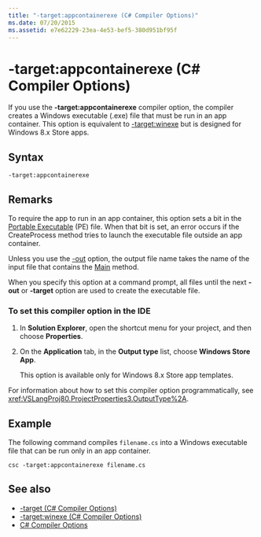 ```yaml
---
title: "-target:appcontainerexe (C# Compiler Options)"
ms.date: 07/20/2015
ms.assetid: e7e62229-23ea-4e53-bef5-380d951bf95f
---
```

# -target:appcontainerexe (C# Compiler Options)
If you use the **-target:appcontainerexe** compiler option, the compiler creates a Windows executable (.exe) file that must be run in an app container. This option is equivalent to [-target:winexe](./target-winexe-compiler-option.md) but is designed for Windows 8.x Store apps.  
  
## Syntax  
  
```console  
-target:appcontainerexe  
```  
  
## Remarks  
 To require the app to run in an app container, this option sets a bit in the [Portable Executable](/windows/desktop/Debug/pe-format) (PE) file. When that bit is set, an error occurs if the CreateProcess method tries to launch the executable file outside an app container.  
  
 Unless you use the [-out](./out-compiler-option.md) option, the output file name takes the name of the input file that contains the [Main](../../programming-guide/main-and-command-args/index.md) method.  
  
 When you specify this option at a command prompt, all files until the next **-out** or **-target** option are used to create the executable file.  
  
### To set this compiler option in the IDE  
  
1. In **Solution Explorer**, open the shortcut menu for your project, and then choose **Properties**.  
  
2. On the **Application** tab, in the **Output type** list, choose **Windows Store App**.  
  
     This option is available only for Windows 8.x Store app templates.  
  
 For information about how to set this compiler option programmatically, see <xref:VSLangProj80.ProjectProperties3.OutputType%2A>.  
  
## Example  
 The following command compiles `filename.cs` into a Windows executable file that can be run only in an app container.  
  
```console  
csc -target:appcontainerexe filename.cs  
```  
  
## See also

- [-target (C# Compiler Options)](./target-compiler-option.md)
- [-target:winexe (C# Compiler Options)](./target-winexe-compiler-option.md)
- [C# Compiler Options](./index.md)
